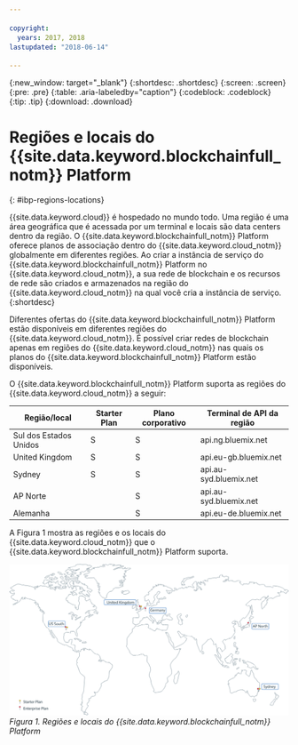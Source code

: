 ```yaml
---

copyright:
  years: 2017, 2018
lastupdated: "2018-06-14"

---
```


{:new_window: target="_blank"}
{:shortdesc: .shortdesc}
{:screen: .screen}
{:pre: .pre}
{:table: .aria-labeledby="caption"}
{:codeblock: .codeblock}
{:tip: .tip}
{:download: .download}


# Regiões e locais do {{site.data.keyword.blockchainfull_notm}} Platform
{: #ibp-regions-locations}

{{site.data.keyword.cloud}} é hospedado no mundo todo. Uma região é uma área geográfica que é acessada por um terminal e locais são data centers dentro da região. O {{site.data.keyword.blockchainfull_notm}} Platform oferece planos de associação dentro do {{site.data.keyword.cloud_notm}} globalmente em diferentes regiões. Ao criar a instância de serviço do {{site.data.keyword.blockchainfull_notm}} Platform no {{site.data.keyword.cloud_notm}}, a sua rede de blockchain e os recursos de rede são criados e armazenados na região do {{site.data.keyword.cloud_notm}} na qual você cria a instância de serviço.
{:shortdesc}

Diferentes ofertas do {{site.data.keyword.blockchainfull_notm}} Platform estão disponíveis em diferentes regiões do {{site.data.keyword.cloud_notm}}. É possível criar redes de blockchain apenas em regiões do {{site.data.keyword.cloud_notm}} nas quais os planos do {{site.data.keyword.blockchainfull_notm}} Platform estão disponíveis.

O {{site.data.keyword.blockchainfull_notm}} Platform suporta as regiões do {{site.data.keyword.cloud_notm}} a seguir:

| Região/local | Starter Plan | Plano corporativo | Terminal de API da região |
|--------|----------|----------|-------------|
| Sul dos Estados Unidos | S | S | api.ng.bluemix.net |
| United Kingdom | S | S | api.eu-gb.bluemix.net |
| Sydney | S | S | api.au-syd.bluemix.net |
| AP Norte |  | S | api.au-syd.bluemix.net |
| Alemanha |  | S | api.eu-de.bluemix.net |

A Figura 1 mostra as regiões e os locais do {{site.data.keyword.cloud_notm}} que o {{site.data.keyword.blockchainfull_notm}} Platform suporta.

![{{site.data.keyword.blockchainfull_notm}} Regiões e locais do Platform](../images/ibp_regions.png "{{site.data.keyword.blockchainfull_notm}} Regiões e locais do Platform")  
_Figura 1. Regiões e locais do {{site.data.keyword.blockchainfull_notm}} Platform_
